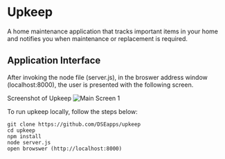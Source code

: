 
# Upkeep
A home maintenance application that tracks important items in your home and notifies you when maintenance or replacement is required.

## Application Interface
After invoking the node file (server.js), in the broswer address window (localhost:8000), the user is presented with the following screen.

Screenshot of Upkeep
![Main Screen 1](/app/images/123.jpeg)


To run upkeep locally, follow the steps below:
```
git clone https://github.com/DSEapps/upkeep
cd upkeep
npm install
node server.js
open browswer (http://localhost:8000)
```